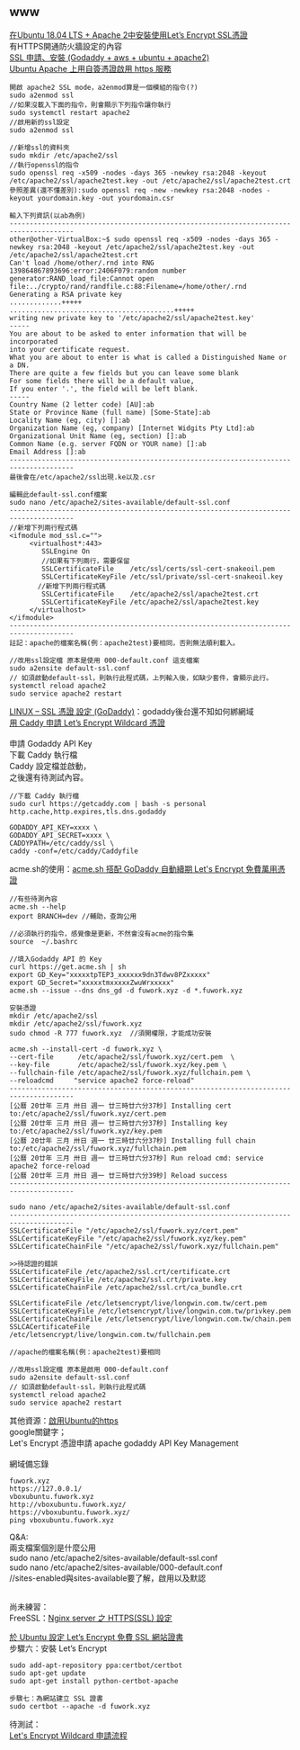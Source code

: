 ## www

<a href="https://medium.com/@rommelhong/%E5%9C%A8ubuntu-18-04-lts-apache-2%E4%B8%AD%E5%AE%89%E8%A3%9D%E4%BD%BF%E7%94%A8lets-encrypt-ssl%E6%86%91%E8%AD%89-d2957a0b070f">在Ubuntu 18.04 LTS + Apache 2中安裝使用Let’s Encrypt SSL憑證</a><br>
有HTTPS開通防火牆設定的內容<br>
<a href="https://www.latech.tw/2017/12/ssl-godaddy-aws-ubuntu-apache2.html">SSL 申請、安裝 (Godaddy + aws + ubuntu + apache2)</a><br>
<a href="https://ccnrz.wordpress.com/2017/05/04/%E5%9C%A8-ubuntu-apache-%E4%B8%8A%E5%95%9F%E7%94%A8-https-%E8%87%AA%E7%B0%BD%E6%86%91%E8%AD%89/">Ubuntu Apache 上用自簽憑證啟用 https 服務</a>

~~~
開啟 apache2 SSL mode，a2enmod算是一個模組的指令(?)
sudo a2enmod ssl  
//如果沒載入下面的指令，則會顯示下列指令讓你執行
sudo systemctl restart apache2
//啟用新的ssl設定
sudo a2enmod ssl 

//新增ssl的資料夾
sudo mkdir /etc/apache2/ssl
//執行openssl的指令
sudo openssl req -x509 -nodes -days 365 -newkey rsa:2048 -keyout /etc/apache2/ssl/apache2test.key -out /etc/apache2/ssl/apache2test.crt
參照差異(還不懂差別):sudo openssl req -new -newkey rsa:2048 -nodes -keyout yourdomain.key -out yourdomain.csr

輸入下列資訊(以ab為例)
--------------------------------------------------------------------------------------
other@other-VirtualBox:~$ sudo openssl req -x509 -nodes -days 365 -newkey rsa:2048 -keyout /etc/apache2/ssl/apache2test.key -out /etc/apache2/ssl/apache2test.crt
Can't load /home/other/.rnd into RNG
139864867893696:error:2406F079:random number generator:RAND_load_file:Cannot open file:../crypto/rand/randfile.c:88:Filename=/home/other/.rnd
Generating a RSA private key
.............+++++         .........................................+++++
writing new private key to '/etc/apache2/ssl/apache2test.key'
-----
You are about to be asked to enter information that will be incorporated
into your certificate request.
What you are about to enter is what is called a Distinguished Name or a DN.
There are quite a few fields but you can leave some blank
For some fields there will be a default value,
If you enter '.', the field will be left blank.
-----
Country Name (2 letter code) [AU]:ab
State or Province Name (full name) [Some-State]:ab
Locality Name (eg, city) []:ab
Organization Name (eg, company) [Internet Widgits Pty Ltd]:ab
Organizational Unit Name (eg, section) []:ab
Common Name (e.g. server FQDN or YOUR name) []:ab
Email Address []:ab
--------------------------------------------------------------------------------------
最後會在/etc/apache2/ssl出現.ke以及.csr

編輯此default-ssl.conf檔案
sudo nano /etc/apache2/sites-available/default-ssl.conf 
--------------------------------------------------------------------------------------
//新增下列兩行程式碼
<ifmodule mod_ssl.c="">
     <virtualhost*:443>
        SSLEngine On
        //如果有下列兩行，需要保留
        SSLCertificateFile    /etc/ssl/certs/ssl-cert-snakeoil.pem
        SSLCertificateKeyFile /etc/ssl/private/ssl-cert-snakeoil.key
       //新增下列兩行程式碼
        SSLCertificateFile    /etc/apache2/ssl/apache2test.crt
        SSLCertificateKeyFile /etc/apache2/ssl/apache2test.key
     </virtualhost>
</ifmodule>
--------------------------------------------------------------------------------------
註記：apache的檔案名稱(例：apache2test)要相同，否則無法順利載入。

//改用ssl設定檔 原本是使用 000-default.conf 這支檔案
sudo a2ensite default-ssl.conf
// 如須啟動default-ssl，則執行此程式碼，上列輸入後，如缺少套件，會顯示此行。
systemctl reload apache2
sudo service apache2 restart
~~~

<a href="https://www.webteach.tw/?p=903">LINUX – SSL 憑證 設定 (GoDaddy)</a>：godaddy後台還不知如何綁網域<br>
<a href="https://blog.wu-boy.com/2018/07/caddy-lets-encrypt-wildcard-certificate/comment-page-1/">用 Caddy 申請 Let’s Encrypt Wildcard 憑證</a><br>
<br>
申請 Godaddy API Key<br>
下載 Caddy 執行檔<br>
Caddy 設定檔並啟動，<br>
之後還有待測試內容。

~~~
//下載 Caddy 執行檔
sudo curl https://getcaddy.com | bash -s personal http.cache,http.expires,tls.dns.godaddy

GODADDY_API_KEY=xxxx \
GODADDY_API_SECRET=xxxx \
CADDYPATH=/etc/caddy/ssl \
caddy -conf=/etc/caddy/Caddyfile
~~~

acme.sh的使用：<a href="https://www.footmark.info/linux/centos/acmesh-godaddy-letsencrypt-wildcard/">acme.sh 搭配 GoDaddy 自動續期 Let's Encrypt 免費萬用憑證</a>

~~~
//有些待測內容
acme.sh --help
export BRANCH=dev //輔助，查詢公用

//必須執行的指令，感覺像是更新，不然會沒有acme的指令集
source  ~/.bashrc 

//填入Godaddy API 的 Key
curl https://get.acme.sh | sh
export GD_Key="xxxxxtpTEP3_xxxxxx9dn3Tdwv8PZxxxxx"
export GD_Secret="xxxxxtmxxxxxZwuWrxxxxx"
acme.sh --issue --dns dns_gd -d fuwork.xyz -d *.fuwork.xyz

安裝憑證
mkdir /etc/apache2/ssl
mkdir /etc/apache2/ssl/fuwork.xyz
sudo chmod -R 777 fuwork.xyz  //須開權限，才能成功安裝

acme.sh --install-cert -d fuwork.xyz \
--cert-file      /etc/apache2/ssl/fuwork.xyz/cert.pem  \
--key-file       /etc/apache2/ssl/fuwork.xyz/key.pem \
--fullchain-file /etc/apache2/ssl/fuwork.xyz/fullchain.pem \
--reloadcmd     "service apache2 force-reload"
--------------------------------------------------------------------------------------
[公曆 20廿年 三月 卅日 週一 廿三時廿六分37秒] Installing cert to:/etc/apache2/ssl/fuwork.xyz/cert.pem
[公曆 20廿年 三月 卅日 週一 廿三時廿六分37秒] Installing key to:/etc/apache2/ssl/fuwork.xyz/key.pem
[公曆 20廿年 三月 卅日 週一 廿三時廿六分37秒] Installing full chain to:/etc/apache2/ssl/fuwork.xyz/fullchain.pem
[公曆 20廿年 三月 卅日 週一 廿三時廿六分37秒] Run reload cmd: service apache2 force-reload
[公曆 20廿年 三月 卅日 週一 廿三時廿六分39秒] Reload success
--------------------------------------------------------------------------------------

sudo nano /etc/apache2/sites-available/default-ssl.conf
--------------------------------------------------------------------------------------
SSLCertificateFile "/etc/apache2/ssl/fuwork.xyz/cert.pem"
SSLCertificateKeyFile "/etc/apache2/ssl/fuwork.xyz/key.pem"
SSLCertificateChainFile "/etc/apache2/ssl/fuwork.xyz/fullchain.pem"

>>待認證的錯誤
SSLCertificateFile /etc/apache2/ssl.crt/certificate.crt
SSLCertificateKeyFile /etc/apache2/ssl.crt/private.key
SSLCertificateChainFile /etc/apache2/ssl.crt/ca_bundle.crt

SSLCertificateFile /etc/letsencrypt/live/longwin.com.tw/cert.pem
SSLCertificateKeyFile /etc/letsencrypt/live/longwin.com.tw/privkey.pem
SSLCertificateChainFile /etc/letsencrypt/live/longwin.com.tw/chain.pem
SSLCACertificateFile /etc/letsencrypt/live/longwin.com.tw/fullchain.pem

//apache的檔案名稱(例：apache2test)要相同

//改用ssl設定檔 原本是啟用 000-default.conf
sudo a2ensite default-ssl.conf  
// 如須啟動default-ssl，則執行此程式碼
systemctl reload apache2 
sudo service apache2 restart
~~~

其他資源：<a href="https://chyuan3c.pixnet.net/blog/post/167336994">啟用Ubuntu的https</a><br>
google關鍵字；<br>
Let's Encrypt 憑證申請 apache godaddy API Key Management<br>
<br>
網域備忘錄

~~~
fuwork.xyz
https://127.0.0.1/
vboxubuntu.fuwork.xyz
http://vboxubuntu.fuwork.xyz/
https://vboxubuntu.fuwork.xyz/
ping vboxubuntu.fuwork.xyz
~~~

Q&A:<br>
兩支檔案個別是什麼公用<br>
sudo nano /etc/apache2/sites-available/default-ssl.conf<br>
sudo nano /etc/apache2/sites-available/000-default.conf<br>
//sites-enabled與sites-available要了解，啟用以及默認<br>
<br>

尚未練習：<br>
FreeSSL：<a href="https://ithelp.ithome.com.tw/articles/10228781">Nginx server 之 HTTPS(SSL) 設定</a><br>

<a href="https://www.imnobby.com/2017/09/20/%E6%96%BC-ubuntu-%E8%A8%AD%E5%AE%9A-lets-encrypt-%E5%85%8D%E8%B2%BB-ssl-%E7%B6%B2%E7%AB%99%E8%AD%89%E6%9B%B8/">於 Ubuntu 設定 Let’s Encrypt 免費 SSL 網站證書</a><br>
步驟六：安裝 Let’s Encrypt

~~~
sudo add-apt-repository ppa:certbot/certbot
sudo apt-get update
sudo apt-get install python-certbot-apache

步驟七：為網站建立 SSL 證書
sudo certbot --apache -d fuwork.xyz
~~~

待測試：<br>
<a href="https://blog.tonycube.com/2019/02/lets-encrypt-wildcard.html">Let's Encrypt Wildcard 申請流程</a><br>
<a href=""></a><br>
<a href=""></a><br>
<a href=""></a><br>
